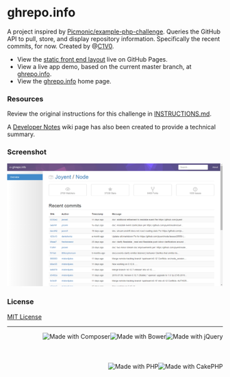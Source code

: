# ghrepo.info

A project inspired by [Picmonic/example-php-challenge](https://github.com/Picmonic/example-php-challenge). Queries the GitHub API to pull, store, and display repository information. Specifically the recent commits, for now. Created by @[C1V0](https://www.twitter.com/c1v0).

* View the [static front end layout](http://chrisvogt.github.io/ghrepo-info/static/) live on GitHub Pages.
* View a live app demo, based on the current master branch, at [ghrepo.info](http://ghrepo.info/r/chrisvogt/projects).
* View the [ghrepo.info](http://ghrepo.info) home page.

### Resources

Review the original instructions for this challenge in [INSTRUCTIONS.md](INSTRUCTIONS.md).

A [Developer Notes](https://github.com/chrisvogt/example-php-challenge/wiki/Developer-Notes) wiki page has also been created to provide a technical summary.

### Screenshot

[![Project Directory](screenshot.png)](http://chrisvogt.github.io/example-php-challenge/static/)

### License

[MIT License](LICENSE.md)

___

<img src="http://upload.wikimedia.org/wikipedia/en/9/9e/JQuery_logo.svg" alt="Made with jQuery" height="70" align="right"> <img src="http://bower.io/img/bower-logo.svg" alt="Made with Bower" height="70" align="right"> <img src="https://upload.wikimedia.org/wikipedia/commons/2/26/Logo-composer-transparent.png" alt="Made with Composer" height="70" align="right"> <img src="https://cdn.rawgit.com/chrisvogt/wowchar-info/master/webroot/img/cake-logo-smaller.png" alt="Made with CakePHP" height="70" align="right"> <img src="https://cdn.rawgit.com/chrisvogt/wowchar-info/master/webroot/img/php-med-trans.png" alt="Made with PHP" height="70" align="right">
